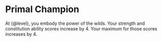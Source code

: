 # Primal Champion
At {@level}, you embody the power of the wilds.
Your strength and constitution ability scores increase by 4.
Your maximum for those scores increases by 4.
